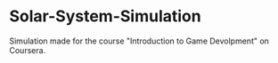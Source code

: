 # Solar-System-Simulation
Simulation made for the course "Introduction to Game Devolpment" on Coursera.
